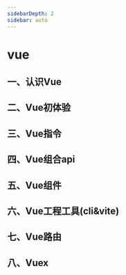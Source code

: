```yaml
---
sidebarDepth: 2
sidebar: auto
---
```


# vue
## 一、认识Vue
## 二、Vue初体验
## 三、Vue指令
## 四、Vue组合api
## 五、Vue组件
## 六、Vue工程工具(cli&vite)
## 七、Vue路由
## 八、Vuex